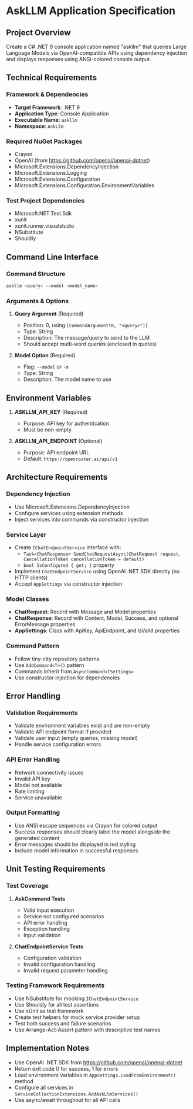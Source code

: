 # AskLLM Application Specification

## Project Overview
Create a C# .NET 9 console application named "askllm" that queries Large Language Models via OpenAI-compatible APIs using dependency injection and displays responses using ANSI-colored console output.

## Technical Requirements

### Framework & Dependencies
- **Target Framework**: .NET 9
- **Application Type**: Console Application
- **Executable Name**: `askllm`
- **Namespace**: `AskLlm`

### Required NuGet Packages
- Crayon
- OpenAI (from https://github.com/openai/openai-dotnet)
- Microsoft.Extensions.DependencyInjection
- Microsoft.Extensions.Logging
- Microsoft.Extensions.Configuration
- Microsoft.Extensions.Configuration.EnvironmentVariables

### Test Project Dependencies
- Microsoft.NET.Test.Sdk
- xunit
- xunit.runner.visualstudio
- NSubstitute
- Shouldly

## Command Line Interface

### Command Structure
```bash
askllm <query> --model <model_name>
```

### Arguments & Options
1. **Query Argument** (Required)
   - Position: 0, using `[CommandArgument(0, "<query>")]`
   - Type: String
   - Description: The message/query to send to the LLM
   - Should accept multi-word queries (enclosed in quotes)

2. **Model Option** (Required)
   - Flag: `--model` or `-m`
   - Type: String
   - Description: The model name to use

## Environment Variables

1. **ASKLLM_API_KEY** (Required)
   - Purpose: API key for authentication
   - Must be non-empty

2. **ASKLLM_API_ENDPOINT** (Optional)
   - Purpose: API endpoint URL
   - Default: `https://openrouter.ai/api/v1`

## Architecture Requirements

### Dependency Injection
- Use Microsoft.Extensions.DependencyInjection
- Configure services using extension methods
- Inject services into commands via constructor injection

### Service Layer
- Create `IChatEndpointService` interface with:
  - `Task<ChatResponse> SendChatRequestAsync(ChatRequest request, CancellationToken cancellationToken = default)`
  - `bool IsConfigured { get; }` property
- Implement `ChatEndpointService` using OpenAI .NET SDK directly (no HTTP clients)
- Accept `AppSettings` via constructor injection

### Model Classes
- **ChatRequest**: Record with Message and Model properties
- **ChatResponse**: Record with Content, Model, Success, and optional ErrorMessage properties
- **AppSettings**: Class with ApiKey, ApiEndpoint, and IsValid properties

### Command Pattern
- Follow tiny-city repository patterns
- Use `AddCommand<T>()` pattern
- Commands inherit from `AsyncCommand<TSettings>`
- Use constructor injection for dependencies

## Error Handling

### Validation Requirements
- Validate environment variables exist and are non-empty
- Validate API endpoint format if provided
- Validate user input (empty queries, missing model)
- Handle service configuration errors

### API Error Handling
- Network connectivity issues
- Invalid API key
- Model not available
- Rate limiting
- Service unavailable

### Output Formatting
- Use ANSI escape sequences via Crayon for colored output
- Success responses should clearly label the model alongside the generated content
- Error messages should be displayed in red styling
- Include model information in successful responses

## Unit Testing Requirements

### Test Coverage
1. **AskCommand Tests**
   - Valid input execution
   - Service not configured scenarios
   - API error handling
   - Exception handling
   - Input validation

2. **ChatEndpointService Tests**
   - Configuration validation
   - Invalid configuration handling
   - Invalid request parameter handling

### Testing Framework Requirements
- Use NSubstitute for mocking `IChatEndpointService`
- Use Shouldly for all test assertions
- Use xUnit as test framework
- Create test helpers for mock service provider setup
- Test both success and failure scenarios
- Use Arrange-Act-Assert pattern with descriptive test names

## Implementation Notes

- Use OpenAI .NET SDK from https://github.com/openai/openai-dotnet
- Return exit code 0 for success, 1 for errors
- Load environment variables in `AppSettings.LoadFromEnvironment()` method
- Configure all services in `ServiceCollectionExtensions.AddAskLlmServices()`
- Use async/await throughout for all API calls
